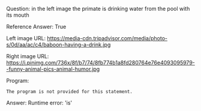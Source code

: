 Question: in the left image the primate is drinking water from the pool with its mouth

Reference Answer: True

Left image URL: https://media-cdn.tripadvisor.com/media/photo-s/0d/aa/ac/c4/baboon-having-a-drink.jpg

Right image URL: https://i.pinimg.com/736x/8f/b7/74/8fb774b1a8fd280764e76e4093095979--funny-animal-pics-animal-humor.jpg

Program:

```
The program is not provided for this statement.
```
Answer: Runtime error: 'is'

